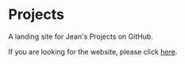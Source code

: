 Projects
========

A landing site for Jean's Projects on GitHub. 

If you are looking for the website, please click [here](http://cs.hmc.edu/~jsung).
